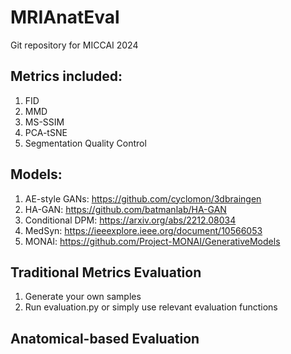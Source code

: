 # MRIAnatEval
Git repository for MICCAI 2024
## Metrics included:
1. FID
2. MMD
3. MS-SSIM
4. PCA-tSNE
5. Segmentation Quality Control

## Models:
1. AE-style GANs: https://github.com/cyclomon/3dbraingen
2. HA-GAN: https://github.com/batmanlab/HA-GAN
3. Conditional DPM: https://arxiv.org/abs/2212.08034
4. MedSyn: https://ieeexplore.ieee.org/document/10566053
5. MONAI: https://github.com/Project-MONAI/GenerativeModels

## Traditional Metrics Evaluation
1. Generate your own samples
2. Run evaluation.py or simply use relevant evaluation functions

## Anatomical-based Evaluation

